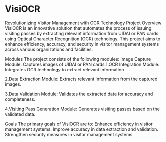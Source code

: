 # VisiOCR

Revolutionizing Visitor Management with OCR Technology Project Overview VisiOCR is an innovative solution that automates the process of issuing visiting passes by extracting relevant information from UIDAI or PAN cards using Optical Character Recognition (OCR) technology. This project aims to enhance efficiency, accuracy, and security in visitor management systems across various organizations and facilities.

Modules The project consists of the following modules: Image Capture Module: Captures images of UIDAI or PAN cards 
1.OCR Integration Module: Integrates OCR technology to extract relevant information. 

2.Data Extraction Module: Extracts relevant information from the captured images. 

3.Data Validation Module: Validates the extracted data for accuracy and completeness. 

4.Visiting Pass Generation Module: Generates visiting passes based on the validated data.

Goals The primary goals of VisiOCR are to: Enhance efficiency in visitor management systems. Improve accuracy in data extraction and validation. Strengthen security measures in visitor management systems.
